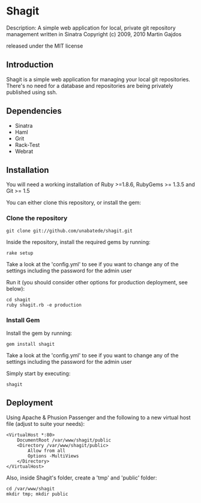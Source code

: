 Shagit
============

Description: A simple web application for local, private git repository management written in Sinatra
Copyright (c) 2009, 2010 Martin Gajdos

released under the MIT license

Introduction
------------

Shagit is a simple web application for managing your local git repositories. There's no need for a database and repositories are being privately published using ssh.

Dependencies
------------

* Sinatra
* Haml
* Grit
* Rack-Test
* Webrat

Installation
------------

You will need a working installation of Ruby >=1.8.6, RubyGems >= 1.3.5 and Git >= 1.5

You can either clone this repository, or install the gem:

### Clone the repository

    git clone git://github.com/unabatede/shagit.git

Inside the repository, install the required gems by running:

    rake setup

Take a look at the 'config.yml' to see if you want to change any of the settings including the password for the admin user

Run it (you should consider other options for production deployment, see below):

    cd shagit
    ruby shagit.rb -e production

### Install Gem

Install the gem by running:

    gem install shagit

Take a look at the 'config.yml' to see if you want to change any of the settings including the password for the admin user

Simply start by executing:

    shagit

Deployment
----------

Using Apache & Phusion Passenger and the following to a new virtual host file (adjust to suite your needs):

    <VirtualHost *:80>
        DocumentRoot /var/www/shagit/public
        <Directory /var/www/shagit/public>
            Allow from all
            Options -MultiViews
        </Directory>
    </VirtualHost>


Also, inside Shagit's folder, create a 'tmp' and 'public' folder:

    cd /var/www/shagit
    mkdir tmp; mkdir public
